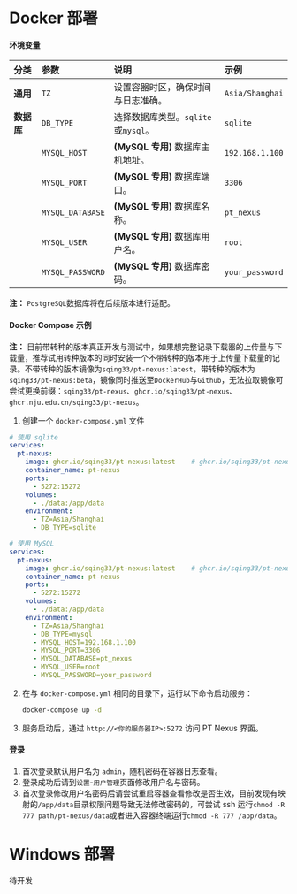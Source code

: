 # Docker 部署

#### 环境变量

| 分类       | 参数             | 说明                                | 示例            |
| :--------- | :--------------- | :---------------------------------- | :-------------- |
| **通用**   | `TZ`             | 设置容器时区，确保时间与日志准确。  | `Asia/Shanghai` |
| **数据库** | `DB_TYPE`        | 选择数据库类型。`sqlite`或`mysql`。 | `sqlite`        |
|            | `MYSQL_HOST`     | **(MySQL 专用)** 数据库主机地址。   | `192.168.1.100` |
|            | `MYSQL_PORT`     | **(MySQL 专用)** 数据库端口。       | `3306`          |
|            | `MYSQL_DATABASE` | **(MySQL 专用)** 数据库名称。       | `pt_nexus`      |
|            | `MYSQL_USER`     | **(MySQL 专用)** 数据库用户名。     | `root`          |
|            | `MYSQL_PASSWORD` | **(MySQL 专用)** 数据库密码。       | `your_password` |

**注：** `PostgreSQL`数据库将在后续版本进行适配。

#### Docker Compose 示例

**注：** 目前带转种的版本真正开发与测试中，如果想完整记录下载器的上传量与下载量，推荐试用转种版本的同时安装一个不带转种的版本用于上传量下载量的记录。不带转种的版本镜像为`sqing33/pt-nexus:latest`，带转种的版本为`sqing33/pt-nexus:beta`，镜像同时推送至`DockerHub`与`Github`，无法拉取镜像可尝试更换前缀：`sqing33/pt-nexus`、`ghcr.io/sqing33/pt-nexus`、`ghcr.nju.edu.cn/sqing33/pt-nexus`。

1.  创建一个 `docker-compose.yml` 文件

```yaml
# 使用 sqlite
services:
  pt-nexus:
	image: ghcr.io/sqing33/pt-nexus:latest    # ghcr.io/sqing33/pt-nexus:beta
	container_name: pt-nexus
	ports:
	  - 5272:15272
	volumes:
	  - ./data:/app/data
	environment:
	  - TZ=Asia/Shanghai
	  - DB_TYPE=sqlite
```

```yaml
# 使用 MySQL
services:
  pt-nexus:
	image: ghcr.io/sqing33/pt-nexus:latest    # ghcr.io/sqing33/pt-nexus:beta
	container_name: pt-nexus
	ports:
	  - 5272:15272
	volumes:
	  - ./data:/app/data
	environment:
	  - TZ=Asia/Shanghai
	  - DB_TYPE=mysql
	  - MYSQL_HOST=192.168.1.100
	  - MYSQL_PORT=3306
	  - MYSQL_DATABASE=pt_nexus
	  - MYSQL_USER=root
	  - MYSQL_PASSWORD=your_password
```

2.  在与 `docker-compose.yml` 相同的目录下，运行以下命令启动服务：
    ```bash
    docker-compose up -d
    ```
3.  服务启动后，通过 `http://<你的服务器IP>:5272` 访问 PT Nexus 界面。

#### 登录

1. 首次登录默认用户名为 `admin`，随机密码在容器日志查看。
2. 登录成功后请到`设置`-`用户管理`页面修改用户名与密码。
3. 首次登录修改用户名密码后请尝试重启容器查看修改是否生效，目前发现有映射的`/app/data`目录权限问题导致无法修改密码的，可尝试 ssh 运行`chmod -R 777 path/pt-nexus/data`或者进入容器终端运行`chmod -R 777 /app/data`。

# Windows 部署

待开发

